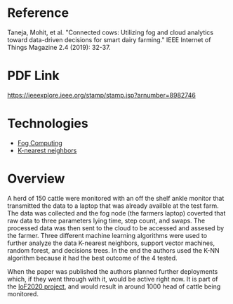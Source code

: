 # Reference
Taneja, Mohit, et al. "Connected cows: Utilizing fog and cloud analytics toward data-driven decisions for smart dairy farming." IEEE Internet of Things Magazine 2.4 (2019): 32-37.

# PDF Link
https://ieeexplore.ieee.org/stamp/stamp.jsp?arnumber=8982746

# Technologies
- [Fog Computing](https://en.wikipedia.org/wiki/Fog_computing)
- [K-nearest neighbors](https://en.wikipedia.org/wiki/K-nearest_neighbors_algorithm)

# Overview
A herd of 150 cattle were monitored with an off the shelf ankle monitor that transmitted the data to a laptop that was already availble at the test farm. The data was collected and the fog node (the farmers laptop) coverted that raw data to three parameters lying time, step count, and swaps. The processed data was then sent to the cloud to be accessed and assesed by the farmer. Three different machine learning algorithms were used to further analyze the data K-nearest neighbors, support vector machines, random forest, and decisions trees. In the end the authors used the K-NN algorithm because it had the best outcome of the 4 tested. 

When the paper was published the authors planned further deployments which, if they went through with it, would be active right now. It is part of the [IoF2020 project](https://www.iof2020.eu/), and would result in around 1000 head of cattle being monitored. 
